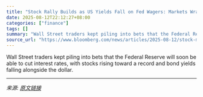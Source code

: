 ```yaml
---
title: "Stock Rally Builds as US Yields Fall on Fed Wagers: Markets Wrap"
date: 2025-08-12T22:12:27+08:00
categories: ["finance"]
tags: []
summary: "Wall Street traders kept piling into bets that the Federal Reserve will soon be able to cut interest rates, with stocks rising toward a record and bond yields falling alongside the dollar."
source_url: "https://www.bloomberg.com/news/articles/2025-08-12/stock-market-today-dow-s-p-live-updates"
---
```


Wall Street traders kept piling into bets that the Federal Reserve will soon be able to cut interest rates, with stocks rising toward a record and bond yields falling alongside the dollar.

---

*来源: [原文链接](https://www.bloomberg.com/news/articles/2025-08-12/stock-market-today-dow-s-p-live-updates)*
